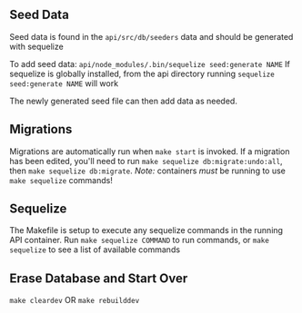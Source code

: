 ## Seed Data

Seed data is found in the `api/src/db/seeders` data and should be generated with sequelize

To add seed data:
`api/node_modules/.bin/sequelize seed:generate NAME`
If sequelize is globally installed, from the api directory running `sequelize seed:generate NAME` will work

The newly generated seed file can then add data as needed.

## Migrations

Migrations are automatically run when `make start` is invoked. If a migration has been edited, you'll need to run `make sequelize db:migrate:undo:all`, then `make sequelize db:migrate`. _Note:_ containers _must_ be running to use `make sequelize` commands!

## Sequelize

The Makefile is setup to execute any sequelize commands in the running API container. Run `make sequelize COMMAND` to run commands, or `make sequelize` to see a list of available commands

## Erase Database and Start Over

`make cleardev`
OR
`make rebuilddev`
